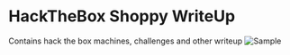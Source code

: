 # HackTheBox Shoppy WriteUp
Contains hack the box machines, challenges and other writeup
![Sample](img(1).png?raw=true "Title")
